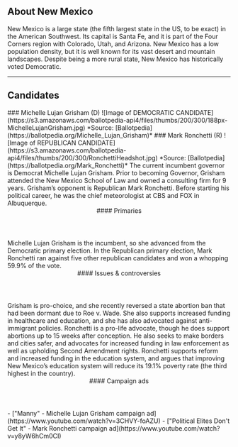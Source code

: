## About New Mexico
New Mexico is a large state (the fifth largest state in the US, to be exact) in the American Southwest. Its capital is Santa Fe, and it is part of the Four Corners region with Colorado, Utah, and Arizona. New Mexico has a low population density, but it is well known for its vast desert and mountain landscapes. Despite being a more rural state, New Mexico has historically voted Democratic.

---

## Candidates

<Grid>
  <Box>
    ### Michelle Lujan Grisham (D)
    ![Image of DEMOCRATIC CANDIDATE](https://s3.amazonaws.com/ballotpedia-api4/files/thumbs/200/300/188px-MichelleLujanGrisham.jpg)
    *Source: [Ballotpedia](https://ballotpedia.org/Michelle_Lujan_Grisham)*
  </Box>
  <Box>
    ### Mark Ronchetti (R)
    ![Image of REPUBLICAN CANDIDATE](https://s3.amazonaws.com/ballotpedia-api4/files/thumbs/200/300/RonchettiHeadshot.jpg)
    *Source: [Ballotpedia](https://ballotpedia.org/Mark_Ronchetti)*
  </Box>

  <Box>
    The current incumbent governor is Democrat Michelle Lujan Grisham. Prior to becoming Governor, Grisham attended the New Mexico School of Law and owned a consulting firm for 9 years. 
  </Box>
  <Box>
    Grisham’s opponent is Republican Mark Ronchetti. Before starting his political career, he was the chief meteorologist at CBS and FOX in Albuquerque. 
  </Box>

  <Header>
    #### Primaries
  </Header>
  <Box>
    Michelle Lujan Grisham is the incumbent, so she advanced from the Democratic primary election.
  </Box>
  <Box>
    In the Republican primary election, Mark Ronchetti ran against five other republican candidates and won a whopping 59.9% of the vote.
  </Box>

  <Header>
    #### Issues & controversies
  </Header>

  <WideBox>
    Grisham is pro-choice, and she recently reversed a state abortion ban that had been dormant due to Roe v. Wade. She also supports increased funding in healthcare and education, and she has also advocated against anti-immigrant policies. Ronchetti is a pro-life advocate, though he does support abortions up to 15 weeks after conception. He also seeks to make borders and cities safer, and advocates for increased funding in law enforcement as well as upholding Second Amendment rights. Ronchetti supports reform and increased funding in the education system, and argues that improving New Mexico’s education system will reduce its 19.1% poverty rate (the third highest in the country). 
  </WideBox>
 
  <Header>
    #### Campaign ads
  </Header>
  <Box>
    - ["Manny" - Michelle Lujan Grisham campaign ad](https://www.youtube.com/watch?v=3CHVY-foAZU)
  </Box>
  <Box>
    - ["Political Elites Don't Get It" - Mark Ronchetti campaign ad](https://www.youtube.com/watch?v=y8yW6hCm0CI)
  </Box>
</Grid>
